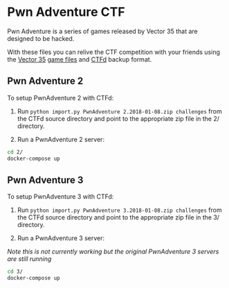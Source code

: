 # Pwn Adventure CTF

Pwn Adventure is a series of games released by Vector 35 that are designed to be hacked. 

With these files you can relive the CTF competition with your friends using the [Vector 35](https://vector35.com/) [game files](http://pwnadventure.com/) and [CTFd](https://github.com/CTFd/CTFd) backup format. 

## Pwn Adventure 2

To setup PwnAdventure 2 with CTFd:

1. Run `python import.py PwnAdventure 2.2018-01-08.zip challenges` from the CTFd source directory and point to the appropriate zip file in the 2/ directory.

2. Run a PwnAdventure 2 server:

```bash
cd 2/
docker-compose up
```

## Pwn Adventure 3

To setup PwnAdventure 3 with CTFd:

1. Run `python import.py PwnAdventure 3.2018-01-08.zip challenges` from the CTFd source directory and point to the appropriate zip file in the 3/ directory.

2. Run a PwnAdventure 3 server: 

*Note this is not currently working but the original PwnAdventure 3 servers are still running*

```bash
cd 3/
docker-compose up
```